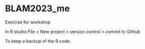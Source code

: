 # BLAM2023_me
Exercise for workshop

In R studio
File > New project > version control > commit to Github

To keep a backup of the R code. 
